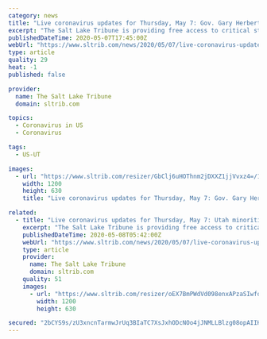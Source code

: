 ```yaml
---
category: news
title: "Live coronavirus updates for Thursday, May 7: Gov. Gary Herbert feels optimistic, says Utah has nation’s lowest death rate"
excerpt: "The Salt Lake Tribune is providing free access to critical stories about the coronavirus. Sign up for , sent to your inbox every weekday morning. To support journalism like this, please  or become a ."
publishedDateTime: 2020-05-07T17:45:00Z
webUrl: "https://www.sltrib.com/news/2020/05/07/live-coronavirus-updates/"
type: article
quality: 29
heat: -1
published: false

provider:
  name: The Salt Lake Tribune
  domain: sltrib.com

topics:
  - Coronavirus in US
  - Coronavirus

tags:
  - US-UT

images:
  - url: "https://www.sltrib.com/resizer/GbClj6uHOThnm2jDXXZ1jjVvxz4=/1200x630/filters:quality(85)/arc-anglerfish-arc2-prod-sltrib.s3.amazonaws.com/public/SR7OSVYVVNCJVA4LPST3GMQUNA.jpg"
    width: 1200
    height: 630
    title: "Live coronavirus updates for Thursday, May 7: Gov. Gary Herbert feels optimistic, says Utah has nation’s lowest death rate"

related:
  - title: "Live coronavirus updates for Thursday, May 7: Utah minorities especially affected by COVID-19, panelists say"
    excerpt: "The Salt Lake Tribune is providing free access to critical stories about the coronavirus. Sign up for , sent to your inbox every weekday morning. To support journalism like this, please  or become a ."
    publishedDateTime: 2020-05-08T05:42:00Z
    webUrl: "https://www.sltrib.com/news/2020/05/07/live-coronavirus-updates/"
    type: article
    provider:
      name: The Salt Lake Tribune
      domain: sltrib.com
    quality: 51
    images:
      - url: "https://www.sltrib.com/resizer/oEX7BmPWdVd098enxAPzaSIwfoI=/1200x630/filters:quality(85)/arc-anglerfish-arc2-prod-sltrib.s3.amazonaws.com/public/BJ65ZX6HWBGELC3IYC3SOMK4WU.jpg"
        width: 1200
        height: 630

secured: "2bCYS9s/zU3xncnTarmwJrUq3BIaTC7XsJxhODcNOo4jJNMLLBlzg08opAIIHc38kCYK0+j0YIPpQMuBcQcgDd36vi+jiykr5cCM+xYv87nTf2eUnFmsF7eKU8MLpmR8GgpprblrerlZ1fqiZ90JnLHjalsL/WIIF7Vch/+q2n+5tmEHizVZI4HSZ8lb3DT2P2ElHj2LznfR56A+kkeL65VuZRwrijRYWLy9MxhATVD0kmhPrOa5k5TkLpM/7VW2kktdCpJi3WejgG/x7D2ZiuY1Y7+KhVDQu0gLClUZ+PeIhMy3/SKyTlFBRd6LgECF;iw2vDtNp9oBqK0NqkOmV+g=="
---
```


